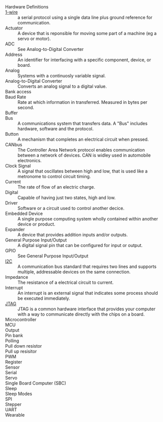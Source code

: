 <dl url="https://EcmaTC53.github.io/lexicon">Hardware Definitions
<dt><a href="https://www.maximintegrated.com/en/app-notes/index.mvp/id/1796">1-wire</a>
<dd>a serial protocol using a single data line plus ground reference for communication.
<dt>Actuator
<dd>A device that is reponsible for moving some part of a machine (eg a servo or motor).
<dt>ADC
<dd>See Analog-to-Digital Converter
<dt>Address
<dd>An identifier for interfacing with a specific component, device, or board.
<dt>Analog
<dd>Systems with a continuosly variable signal.
<dt>Analog-to-Digital Converter
<dd>Converts an analog signal to a digital value.
<dt>Bank access
<dd>
<dt>Baud Rate
<dd>Rate at which information in transferred. Measured in bytes per second.
<dt>Buffer
<dd>
<dt>Bus
<dd>A communications system that transfers data. A "Bus" includes hardware, software and the protocol.
<dt>Button
<dd>A mechanism that completes an electrical circuit when pressed.
<dt>CANbus
<dd>The Controller Area Network protocol enables communication between a network of devices. CAN is widley used in automobile electronics.
<dt>Clock Signal
<dd>A signal that oscillates between high and low, that is used like a metronome to control circuit timing.
<dt>Current
<dd>The rate of flow of an electric charge.
<dt>Digital
<dd>Capable of having just two states, high and low.
<dt>Driver
<dd>Software or a circuit used to control another decice.
<dt>Embedded Device
<dd>A single purpose computing system wholly contained within another device or product.
<dt>Expander
<dd>A device that provides addition inputs and/or outputs.
<dt>General Purpose Input/Output
<dd>A digital signal pin that can be configured for input or output.
<dt>GPIO
<dd>See General Purpose Input/Output
<dt><a href="https://www.i2c-bus.org/">I2C</a>
<dd>A communication bus standard that requires two lines and supports multiple, addressable devices on the same connection.
<dt>Impedance
<dd>The resistance  of a electrical circuit to current.
<dt>Interrupt
<dd>An interrupt is an external signal that indicates some process should be executed immediately.
<dt><a href="https://blog.senr.io/blog/jtag-explained">JTAG</a>
<dd>JTAG is a common hardware interface that provides your computer with a way to communicate directly with the chips on a board.
<dt>Microcontroller
<dd>
<dt>MCU
<dd>
<dt>Output
<dd>
<dt>Pin bank
<dd>
<dt>Polling
<dd>
<dt>Pull down resistor
<dd>
<dt>Pull up resisitor
<dd>
<dt>PWM
<dd>
<dt>Register
<dd>
<dt>Sensor
<dd>
<dt>Serial
<dd>
<dt>Servo
<dd>
<dt>Single Board Computer (SBC)
<dd>
<dt>Sleep
<dd>
<dt>Sleep Modes
<dd>
<dt>SPI
<dd>
<dt>Stepper
<dd>
<dt>UART
<dd>
<dt>Wearable
<dd>